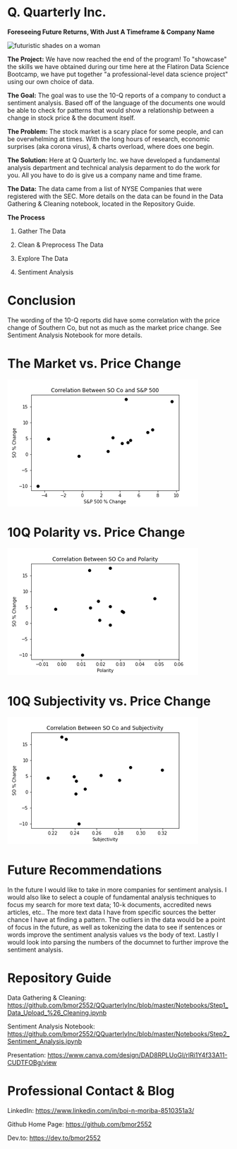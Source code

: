 # Q. Quarterly Inc.
**Foreseeing Future Returns, With Just A Timeframe & Company Name**

   ![futuristic shades on a woman](https://media-public.canva.com/MADQtotJ4jE/2/thumbnail_large-1.jpg)

**The Project:**  We have now reached the end of the program! To "showcase" the skills we have obtained during our time here at the Flatiron Data Science Bootcamp, we have put together "a professional-level data science project" using our own choice of data. 


**The Goal:**  The goal was to use the 10-Q reports of a company to conduct a sentiment analysis. Based off of the language of the documents one would be able to check for patterns that would show a relationship between a change in stock price & the document itself.

**The Problem:**  The stock market is a scary place for some people, and can be overwhelming at times. With the long hours of research, economic surprises (aka corona virus), & charts overload, where does one begin.     

**The Solution:**  Here at Q Quarterly Inc. we have developed a fundamental analysis department and technical analysis deparment to do the work for you. All you have to do is give us a company name and time frame. 

**The Data:**  The data came from a list of NYSE Companies that were registered with the SEC. More details on the data can be found in the Data Gathering & Cleaning notebook, located in the Repository Guide.

**The Process**

1. Gather The Data

2. Clean & Preprocess The Data

3. Explore The Data

4. Sentiment Analysis


# Conclusion
The wording of the 10-Q reports did have some correlation with the price change of Southern Co, but not as much as the market price change. See Sentiment Analysis Notebook for more details.
# The Market vs. Price Change
![The Market](SP500.png) 

# 10Q Polarity vs. Price Change
![Polarity](Polarity.png) 

# 10Q Subjectivity vs. Price Change
![Subjectivity](Subjectivity.png) 


# Future Recommendations
In the future I would like to take in more companies for sentiment analysis. I would also like to select a couple of fundamental analysis techniques to focus my search for more text data; 10-k documents, accredited news articles, etc.. The more text data I have from specific sources the better chance I have at finding a pattern. The outliers in the data would be a point of focus in the future, as well as tokenizing the data to see if sentences or words improve the sentiment analysis values vs the body of text. Lastly I would look into parsing the numbers of the documnet to further improve the sentiment analysis.   

# Repository Guide

Data Gathering & Cleaning: https://github.com/bmor2552/QQuarterlyInc/blob/master/Notebooks/Step1_Data_Upload_%26_Cleaning.ipynb

Sentiment Analysis Notebook: https://github.com/bmor2552/QQuarterlyInc/blob/master/Notebooks/Step2_Sentiment_Analysis.ipynb

Presentation: https://www.canva.com/design/DAD8RPLUoGI/rlRi1Y4f33A11-CUDTFOBg/view


# Professional Contact & Blog 

LinkedIn: https://www.linkedin.com/in/boi-n-moriba-8510351a3/


Github Home Page: https://github.com/bmor2552


Dev.to: https://dev.to/bmor2552

